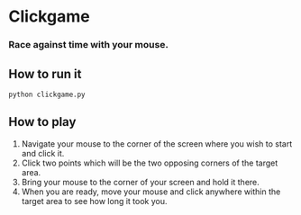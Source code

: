 # Clickgame
### Race against time with your mouse.

## How to run it
```
python clickgame.py
```

## How to play
1. Navigate your mouse to the corner of the screen where you wish to start and click it.
2. Click two points which will be the two opposing corners of the target area.
3. Bring your mouse to the corner of your screen and hold it there.
4. When you are ready, move your mouse and click anywhere within the target area to see how long it took you.

